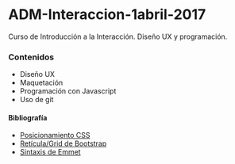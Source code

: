 # ADM-Interaccion-1abril-2017

Curso de Introducción a la Interacción. Diseño UX y programación.

### Contenidos

- Diseño UX
- Maquetación
- Programación con Javascript
- Uso de git



#### Bibliografía
- [Posicionamiento CSS](http://www.barelyfitz.com/screencast/html-training/css/positioning/)
- [Retícula/Grid de Bootstrap](http://getbootstrap.com/css/#grid)
- [Sintaxis de Emmet](https://docs.emmet.io/abbreviations/syntax/)
